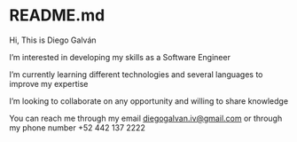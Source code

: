 # README.md

Hi, This is Diego Galván

I’m interested in developing my skills as a Software Engineer

I’m currently learning different technologies and several languages to improve my expertise

I’m looking to collaborate on any opportunity and willing to share knowledge

You can reach me through my email diegogalvan.iv@gmail.com or through my phone number +52 442 137 2222
